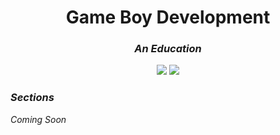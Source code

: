 <h1 align=center>Game Boy Development</h1>

<h3 align=center><em>An Education</em></h3>

<p align=center>
    <a href="https://gbdev.io/gb-asm-tutorial/part1/assembly.html"><img src="https://img.shields.io/badge/Language-gbZ80-494786"></img></a>
    <a href="https://code.visualstudio.com/"><img src="https://img.shields.io/badge/IDE-VSCode-0098FF"></img></a>
</p>

### _Sections_

_Coming Soon_